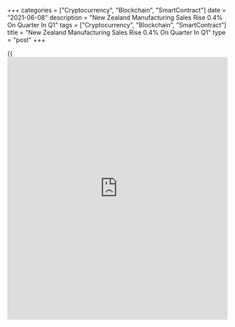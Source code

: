 +++
categories = ["Cryptocurrency", "Blockchain", "SmartContract"]
date = "2021-06-08"
description = "New Zealand Manufacturing Sales Rise 0.4% On Quarter In Q1"
tags = ["Cryptocurrency", "Blockchain", "SmartContract"]
title = "New Zealand Manufacturing Sales Rise 0.4% On Quarter In Q1"
type = "post"
+++

{{<iframe id="large-banner" src="https://www.bounty.group/#slide=5.0" width="100%" height="600" scrolling="no" style="border: 0px solid rgb(216, 221, 230); border-radius: 3px;">}}

Manufacturing sales volume in New Zealand was up a seasonally adjusted
0.4 percent on quarter in the first quarter of 2021, Statistics New
Zealand said on Wednesday - rising NZ$113 million to a record NZ$27.0
billion.

On a yearly basis, manufacturing sales rose 4.2 percent or NZ$1.1
billion.

By industry, transport equipment, machinery, and equipment manufacturing
had the largest increase, up 6.9 percent (NZ$208 million) in the March
quarter.

Meat and dairy products manufacturing sales volumes rose 1.3 percent
(NZ$104 million) in the quarter, the second largest industry rise.

For comments and feedback [contact](https://www.playgroundfx.com/contact/): editorial@rtt[news](https://www.letsplayfx.com/blog/forex-news-website/).com

[Economic News][1]

 **What parts of the world are seeing the best (and worst) economic
performances lately? Click[here][2] to check out our [Econ Scorecard][2]
and find out! See up-to-the-moment [ranking](https://www.playgroundfx.com/blog/crypto-exchange-ranking/)s for the best and worst
performers in [GDP][3], [unemployment rate][4], [inflation][2] and much
more.**

   1. www.rtt[news](https://www.letsplayfx.com/blog/forex-news-website/).com/Content/EconomicNews.aspx
   2. www.rtt[news](https://www.letsplayfx.com/blog/forex-news-website/).com/economic-scorecard/world-rank/CPI/highest-performance.aspx
   3. www.rtt[news](https://www.letsplayfx.com/blog/forex-news-website/).com/economic-scorecard/world-rank/GDP/highest-performance.aspx
   4. www.rtt[news](https://www.letsplayfx.com/blog/forex-news-website/).com/economic-scorecard/world-rank/unemployment-rate/lowest-performance.aspx